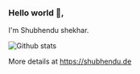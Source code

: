 ### Hello world 👋,

I'm Shubhendu shekhar.

![Github stats](https://github-readme-stats.vercel.app/api?username=shekhar-shubhendu&hide=issues&show_icons=true&theme=prussian&count_private=true)

More details at https://shubhendu.de
